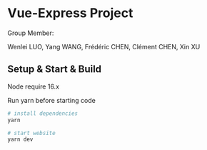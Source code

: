 # Vue-Express Project
Group Member:

Wenlei LUO, Yang WANG, Frédéric CHEN, Clément CHEN, Xin XU

## Setup & Start & Build

Node require 16.x

Run yarn before starting code
``` bash
# install dependencies
yarn

# start website
yarn dev
```